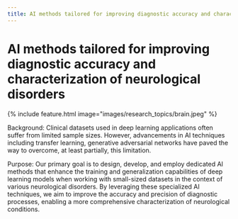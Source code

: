 ```yaml
---
title: AI methods tailored for improving diagnostic accuracy and characterization of neurological disorders
---
```


# <i class="AI methods tailored for improving diagnostic accuracy and characterization of neurological disorders"></i>AI methods tailored for improving diagnostic accuracy and characterization of neurological disorders

{%
  include feature.html
  image="images/research_topics/brain.jpeg"
%}


Background: Clinical datasets used in deep learning applications often suffer from limited sample sizes. However, advancements in AI techniques including transfer learning, generative adversarial networks have paved the way to overcome, at least partially, this limitation.

Purpose: Our primary goal is to design, develop, and employ dedicated AI methods that enhance the training and generalization capabilities of deep learning models when working with small-sized datasets in the context of various neurological disorders. By leveraging these specialized AI techniques, we aim to improve the accuracy and precision of diagnostic processes, enabling a more comprehensive characterization of neurological conditions.
